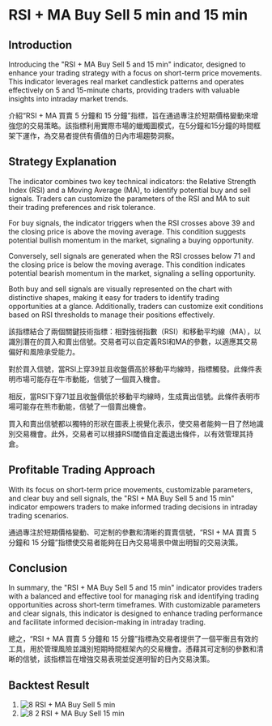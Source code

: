 # RSI + MA Buy Sell 5 min and 15 min

## Introduction

Introducing the "RSI + MA Buy Sell 5 and 15 min" indicator, designed to enhance your trading strategy with a focus on short-term price movements. This indicator leverages real market candlestick patterns and operates effectively on 5 and 15-minute charts, providing traders with valuable insights into intraday market trends.

介紹“RSI + MA 買賣 5 分鐘和 15 分鐘”指標，旨在通過專注於短期價格變動來增強您的交易策略。該指標利用實際市場的蠟燭圖模式，在5分鐘和15分鐘的時間框架下運作，為交易者提供有價值的日內市場趨勢洞察。

## Strategy Explanation

The indicator combines two key technical indicators: the Relative Strength Index (RSI) and a Moving Average (MA), to identify potential buy and sell signals. Traders can customize the parameters of the RSI and MA to suit their trading preferences and risk tolerance.

For buy signals, the indicator triggers when the RSI crosses above 39 and the closing price is above the moving average. This condition suggests potential bullish momentum in the market, signaling a buying opportunity.

Conversely, sell signals are generated when the RSI crosses below 71 and the closing price is below the moving average. This condition indicates potential bearish momentum in the market, signaling a selling opportunity.

Both buy and sell signals are visually represented on the chart with distinctive shapes, making it easy for traders to identify trading opportunities at a glance. Additionally, traders can customize exit conditions based on RSI thresholds to manage their positions effectively.

該指標結合了兩個關鍵技術指標：相對強弱指數（RSI）和移動平均線（MA），以識別潛在的買入和賣出信號。交易者可以自定義RSI和MA的參數，以適應其交易偏好和風險承受能力。

對於買入信號，當RSI上穿39並且收盤價高於移動平均線時，指標觸發。此條件表明市場可能存在牛市動能，信號了一個買入機會。

相反，當RSI下穿71並且收盤價低於移動平均線時，生成賣出信號。此條件表明市場可能存在熊市動能，信號了一個賣出機會。

買入和賣出信號都以獨特的形狀在圖表上視覺化表示，使交易者能夠一目了然地識別交易機會。此外，交易者可以根據RSI閾值自定義退出條件，以有效管理其持倉。

## Profitable Trading Approach

With its focus on short-term price movements, customizable parameters, and clear buy and sell signals, the "RSI + MA Buy Sell 5 and 15 min" indicator empowers traders to make informed trading decisions in intraday trading scenarios.

通過專注於短期價格變動、可定制的參數和清晰的買賣信號，“RSI + MA 買賣 5 分鐘和 15 分鐘”指標使交易者能夠在日內交易場景中做出明智的交易決策。

## Conclusion

In summary, the "RSI + MA Buy Sell 5 and 15 min" indicator provides traders with a balanced and effective tool for managing risk and identifying trading opportunities across short-term timeframes. With customizable parameters and clear signals, this indicator is designed to enhance trading performance and facilitate informed decision-making in intraday trading.

總之，“RSI + MA 買賣 5 分鐘和 15 分鐘”指標為交易者提供了一個平衡且有效的工具，用於管理風險並識別短期時間框架內的交易機會。憑藉其可定制的參數和清晰的信號，該指標旨在增強交易表現並促進明智的日內交易決策。

## Backtest Result
1. ![8  RSI + MA Buy Sell 5 min](https://github.com/WhaleStrategy/Strategies/assets/174404765/82ab1679-db93-49ea-92db-a32d71b13672)
2. ![8 2  RSI + MA Buy Sell 15 min](https://github.com/WhaleStrategy/Strategies/assets/174404765/313dc7eb-160f-4534-a4e2-0722823f0f00)

